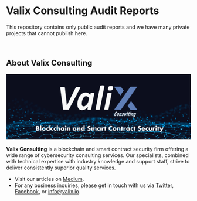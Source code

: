 # Valix Consulting Audit Reports
This repository contains only public audit reports and we have many private projects that cannot publish here.

<br>

## About Valix Consulting

![Valix Logo](./assets/Valix-logo.png)

**Valix Consulting** is a blockchain and smart contract security firm offering a wide range of cybersecurity consulting services. Our specialists, combined with technical expertise with industry knowledge and support staff, strive to deliver consistently superior quality services.

- Visit our articles on [Medium](https://medium.com/valixconsulting).
- For any business inquiries, please get in touch with us via [Twitter](https://twitter.com/valixconsulting), [Facebook](https://www.facebook.com/ValixConsulting), or [info@valix.io](mailto:info@valix.io).
